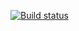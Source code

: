 [![Build status](https://ci.appveyor.com/api/projects/status/70vxmhtuu9rnmfyd?svg=true)](https://ci.appveyor.com/project/ptichka17/selenium2-1)
